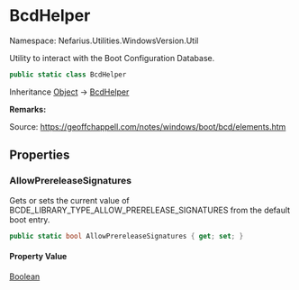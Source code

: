# BcdHelper

Namespace: Nefarius.Utilities.WindowsVersion.Util

Utility to interact with the Boot Configuration Database.

```csharp
public static class BcdHelper
```

Inheritance [Object](https://docs.microsoft.com/en-us/dotnet/api/system.object) → [BcdHelper](./nefarius.utilities.windowsversion.util.bcdhelper.md)

**Remarks:**

Source: https://geoffchappell.com/notes/windows/boot/bcd/elements.htm

## Properties

### **AllowPrereleaseSignatures**

Gets or sets the current value of BCDE_LIBRARY_TYPE_ALLOW_PRERELEASE_SIGNATURES from the default boot entry.

```csharp
public static bool AllowPrereleaseSignatures { get; set; }
```

#### Property Value

[Boolean](https://docs.microsoft.com/en-us/dotnet/api/system.boolean)<br>
